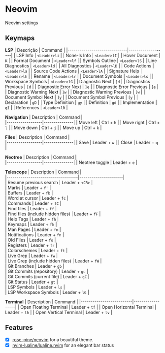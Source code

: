 # Neovim

Neovim settings

## Keymaps

**LSP**
| Descrição                    | Command           |
|------------------------------|-------------------|
| LSP Info                     | `<Leader>li`      |
| None-ls Info                 | `<Leader>lI`      |
| Hover Document               | `K`               |
| Format Document              | `<Leader>lf`      |
| Symbols Outline              | `<Leader>lS`      |
| Line Diagnostics             | `<Leader>ld`      |
| All Diagnostics              | `<Leader>lD`      |
| Code Actions                 | `<Leader>la`      |
| Source Code Actions          | `<Leader>lA`      |
| Signature Help               | `<Leader>lh`      |
| Rename                       | `<Leader>lr`      |
| Document Symbols             | `<Leader>ls`      |
| Workspace Symbols            | `<Leader>lG`      |
| Diagnostic Next              | `]d`              |
| Diagnostics Previous         | `[d`              | 
| Diagnostic Error Next        | `]e`              |
| Diagnostic Error Previous    | `[e`              |
| Diagnostic Warning Next      | `]w`              |
| Diagnostic Warning Previous  | `[w`              |
| Document Symbol Next         | `]y`              |
| Document Symbol Previous     | `[y`              |
| Declaration                  | `gD`              |
| Type Definition               | `gy`              |
| Definition                    | `gd`              |
| Implementation               | `gI`              |
| References                   | `<Leader>lR`      |

**Navigation**
|    Description   |    Command    |  
|------------------|---------------|
| Move left        |  Ctrl + `h`   |
| Move right       |  Ctrl + `l`   |
| Move down        |  Ctrl + `j`   |
| Move up          |  Ctrl + `k`   |

**Files**
|    Description   |    Command    |  
|------------------|---------------|
| Save             |  Leader + `w` |
| Close            |  Leader + `q` |

**Neotree**
|    Description   |    Command    |  
|------------------|---------------|
| Neotree toggle   |  Leader + `e` |

**Telescope**
|             Description            |        Command       |  
|------------------------------------|----------------------|  
| Resume previous search             |   Leader + `<CR>`    |  
| Marks                              |   Leader + `f'`      |  
| Buffers                             |   Leader + `fb`      |  
| Word at cursor                     |   Leader + `fc`      |  
| Commands                           |   Leader + `fC`      |  
| Find files                          |   Leader + `ff`       |  
| Find files (include hidden files)    |   Leader + `fF`      |  
| Help Tags                          |   Leader + `fh`      |  
| Keymaps                            |   Leader + `fk`      |  
| Man Pages                          |   Leader + `fm`      |  
| Notifications                       |   Leader + `fn`      |  
| Old Files                          |   Leader + `fo`      |  
| Registers                          |   Leader + `fr`      |  
| Colorschemes                       |   Leader + `ft`      |  
| Live Grep                          |   Leader + `fw`      |  
| Live Grep (include hidden files)    |   Leader + `fW`      |  
| Git Branches                       |   Leader + `gb`      |  
| Git Commits (repository)           |   Leader + `gc`      |  
| Git Commits (current file)          |   Leader + `gC`      |  
| Git Status                         |   Leader + `gt`      |  
| LSP Symbols                        |   Leader + `ls`      |  
| LSP Workspace Symbols              |   Leader + `lG`      |  

**Terminal**
|        Description       |      Command     |
|--------------------------|------------------|
| Open Floating Terminal   |   Leader + `tf`  |
| Open Horizontal Terminal |   Leader + `th`  |
| Open Vertical Terminal	 |   Leader + `tv`  |


## Features

- [x] [rose-pine/neovim](https://github.com/rose-pine/neovim) for a beautiful theme.
- [x] [nvim-lualine/lualine.nvim](https://github.com/nvim-lualine/lualine.nvim) for an elegant bar status
